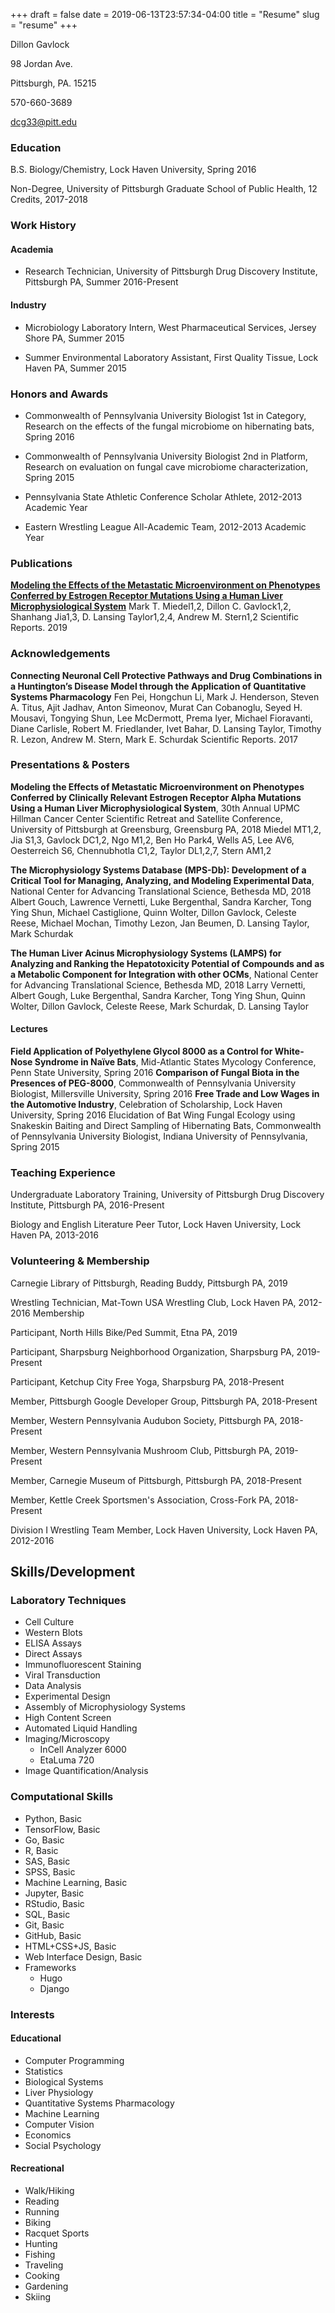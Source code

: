+++ 
draft = false
date = 2019-06-13T23:57:34-04:00
title = "Resume"
slug = "resume" 
+++


Dillon Gavlock

98 Jordan Ave.

Pittsburgh, PA. 15215

570-660-3689

dcg33@pitt.edu 


### Education
B.S. Biology/Chemistry, Lock Haven University, Spring 2016

Non-Degree, University of Pittsburgh Graduate School of Public Health, 12 Credits, 2017-2018


### Work History
#### Academia
* Research Technician, University of Pittsburgh Drug Discovery Institute, Pittsburgh PA, Summer 2016-Present

#### Industry

* Microbiology Laboratory Intern, West Pharmaceutical Services, Jersey Shore PA, Summer 2015

* Summer Environmental Laboratory Assistant, First Quality Tissue, Lock Haven PA, Summer 2015

### Honors and Awards
* Commonwealth of Pennsylvania University Biologist 1st in Category, Research on the effects of the fungal microbiome on hibernating bats, Spring 2016
* Commonwealth of Pennsylvania University Biologist 2nd in Platform, Research on evaluation on fungal cave microbiome characterization, Spring 2015

* Pennsylvania State Athletic Conference Scholar Athlete, 2012-2013 Academic Year

* Eastern Wrestling League All-Academic Team, 2012-2013 Academic Year

### Publications
**[Modeling the Effects of the Metastatic Microenvironment on Phenotypes Conferred by Estrogen Receptor Mutations Using a Human Liver Microphysiological System](https://www.nature.com/articles/s41598-019-44756-5)**
Mark T. Miedel1,2, Dillon C. Gavlock1,2, Shanhang Jia1,3, D. Lansing Taylor1,2,4, Andrew M. Stern1,2
Scientific Reports. 2019

### Acknowledgements
**Connecting Neuronal Cell Protective Pathways and Drug Combinations in a Huntington’s Disease Model through the Application of Quantitative Systems Pharmacology**
Fen Pei, Hongchun Li, Mark J. Henderson, Steven A. Titus, Ajit Jadhav, Anton Simeonov, Murat Can Cobanoglu, Seyed H. Mousavi, Tongying Shun, Lee McDermott, Prema Iyer, 
Michael Fioravanti, Diane Carlisle, Robert M. Friedlander, Ivet Bahar, D. Lansing Taylor, Timothy R. Lezon, Andrew M. Stern, Mark E. Schurdak
Scientific Reports. 2017
### Presentations & Posters


**Modeling the Effects of Metastatic Microenvironment on Phenotypes Conferred by Clinically Relevant Estrogen Receptor Alpha Mutations Using a Human Liver Microphysiological System**, 30th Annual UPMC Hillman Cancer Center Scientific Retreat and Satellite Conference, University of Pittsburgh at Greensburg, Greensburg PA, 2018
Miedel MT1,2, Jia S1,3, Gavlock DC1,2, Ngo M1,2, Ben Ho Park4, Wells A5, Lee AV6, Oesterreich S6, Chennubhotla C1,2, Taylor DL1,2,7, Stern AM1,2


**The Microphysiology Systems Database (MPS-Db): Development of a Critical Tool for Managing, Analyzing, and Modeling Experimental Data**, National Center for Advancing Translational Science, Bethesda MD, 2018
Albert Gouch, Lawrence Vernetti, Luke Bergenthal, Sandra Karcher, Tong Ying Shun, Michael Castiglione, Quinn Wolter, Dillon Gavlock, Celeste Reese, Michael Mochan, Timothy Lezon, Jan Beumen, D. Lansing Taylor, Mark Schurdak


**The Human Liver Acinus Microphysiology Systems (LAMPS) for Analyzing and Ranking the Hepatotoxicity Potential of Compounds and as a Metabolic Component for Integration with other OCMs**, National Center for Advancing Translational Science, Bethesda MD, 2018
Larry Vernetti, Albert Gough, Luke Bergenthal, Sandra Karcher, Tong Ying Shun, Quinn Wolter, Dillon Gavlock, Celeste Reese, Mark Schurdak, D. Lansing Taylor

#### Lectures
**Field Application of Polyethylene Glycol 8000 as a Control for White-Nose Syndrome in Naïve Bats**, Mid-Atlantic States Mycology Conference, Penn State University, Spring 2016
**Comparison of Fungal Biota in the Presences of PEG-8000**, Commonwealth of Pennsylvania University Biologist, Millersville University, Spring 2016
**Free Trade and Low Wages in the Automotive Industry**, Celebration of Scholarship, Lock Haven University, Spring 2016
Elucidation of Bat Wing Fungal Ecology using Snakeskin Baiting and Direct Sampling of Hibernating Bats, Commonwealth of Pennsylvania University Biologist, Indiana University of Pennsylvania, Spring 2015

### Teaching Experience
Undergraduate Laboratory Training, University of Pittsburgh Drug Discovery Institute, Pittsburgh PA, 2016-Present

Biology and English Literature Peer Tutor, Lock Haven University, Lock Haven PA,  2013-2016


### Volunteering & Membership

Carnegie Library of Pittsburgh, Reading Buddy, Pittsburgh PA, 2019

Wrestling Technician, Mat-Town USA Wrestling Club, Lock Haven PA,  2012-2016
Membership

Participant, North Hills Bike/Ped Summit, Etna PA, 2019

Participant, Sharpsburg Neighborhood Organization, Sharpsburg PA, 2019-Present

Participant, Ketchup City Free Yoga, Sharpsburg PA, 2018-Present

Member, Pittsburgh Google Developer Group, Pittsburgh PA, 2018-Present

Member, Western Pennsylvania Audubon Society, Pittsburgh PA, 2018-Present

Member, Western Pennsylvania Mushroom Club, Pittsburgh PA, 2019-Present

Member, Carnegie Museum of Pittsburgh, Pittsburgh PA, 2018-Present

Member, Kettle Creek Sportsmen's Association, Cross-Fork PA, 2018-Present

Division I Wrestling Team Member, Lock Haven University, Lock Haven PA, 2012-2016


## Skills/Development
### Laboratory Techniques
* Cell Culture
* Western Blots
* ELISA Assays
* Direct Assays
* Immunofluorescent Staining
* Viral Transduction
* Data Analysis
* Experimental Design
* Assembly of Microphysiology Systems
* High Content Screen
* Automated Liquid Handling
* Imaging/Microscopy
   * InCell Analyzer 6000
   * EtaLuma 720
* Image Quantification/Analysis 
### Computational Skills
* Python, Basic
* TensorFlow, Basic
* Go, Basic
* R, Basic
* SAS, Basic
* SPSS, Basic
* Machine Learning, Basic
* Jupyter, Basic
* RStudio, Basic
* SQL, Basic
* Git, Basic
* GitHub, Basic
* HTML+CSS+JS, Basic
* Web Interface Design, Basic
* Frameworks
   * Hugo
   * Django
### Interests
#### Educational 
* Computer Programming
* Statistics
* Biological Systems
* Liver Physiology
* Quantitative Systems Pharmacology
* Machine Learning
* Computer Vision
* Economics
* Social Psychology 
#### Recreational
* Walk/Hiking
* Reading
* Running
* Biking
* Racquet Sports
* Hunting
* Fishing
* Traveling
* Cooking
* Gardening
* Skiing
